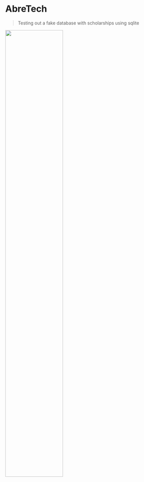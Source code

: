 # AbreTech
> Testing out a fake database with scholarships using sqlite

<img src="https://github.com/KevinMald101/AbreTech/assets/93846113/148312a5-2e41-4cdf-95ff-5192562ade17"  width="60%" height="60%">
